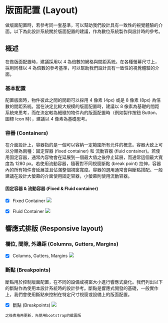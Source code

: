 # 版面配置 (Layout)

做版面配置時，若參考同一套基準，可以幫助我們設計具有一致性的視覺體驗的介面。以下為此設計系統關於版面配置的建議，作為數位系統製作與設計時的參考。

## 概述 

在做版面配置時，建議採用以 4 為倍數的網格與間距系統。在各種螢幕尺寸上，採用同樣以 4 為倍數的參考基準，可以幫助我們設計具有一致性的視覺體驗的介面。

### 基本配置

配置版面時，物件彼此之間的間距可以採用 4 像素 (4px) 或是 8 像素 (8px) 為倍數的間距系統。當在決定比較大規模的版面配置時，建議以 8 像素為基礎的間距系統來思考，而在決定較為細緻的物件內的版面配置時（例如製作按鈕 Button、圖標 Icon 時），建議以 4 像素為基礎思考。

### 容器 (Containers)
在介面設計上，容器指的是一個可以容納一定範圍所有元件的概念。容器大致上可以分類為兩種：固定容器 (fixed container) 和 流動容器 (fluid container)。若使用固定容器，通常內容物會在延展到一個最大值之後停止延展，而通常這個最大寬度為 1280 px。若使用流動容器，隨著對不同視窗斷點 (break point) 拉伸，容器內的所有物件會延展並且佔滿整個視窗寬度。容器的選用通常會與斷點搭配。一般建議在設計大螢幕的介面使用固定容器，小螢幕則使用流動容器。

#### 固定容器 & 流動容器 (Fixed & Fluid container)
- [x] Fixed Container
![](https://i.imgur.com/pIUHJed.png)

- [x] Fluid Container
![](https://i.imgur.com/3zLdXcQ.png)


## 響應式排版 (Responsive layout)

### 欄位, 間隙, 外邊距 (Columns, Gutters, Margins)
- [x] Columns, Gutters, Margins
![](https://i.imgur.com/3ktORVm.png)

### 斷點 (Breakpoints)
斷點用於控制版面配置，在不同的設備或視窗大小進行響應式變化。我們列出以下的斷點作為使用本設計系統時的設計參考。斷點是響應式開發的基礎，一般實作上，我們會使用斷點來控制在特定尺寸視窗或設備上的版面配置。

- [x] 斷點 (Breakpoints)
![](https://i.imgur.com/RTdYjkJ.png)

```
之後表格再更新，先使用bootstrap的截圖版
```





